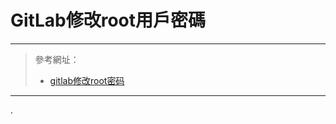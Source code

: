 # GitLab修改root用戶密碼

****

> 參考網址：
> 
> * [gitlab修改root密码](https://www.jianshu.com/p/f9e725c44475)
>

****

.